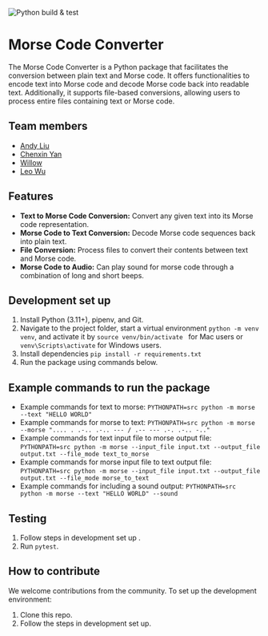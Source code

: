 ![Python build & test](https://github.com/software-students-spring2025/3-python-package-bytebusters/blob/main/.github/workflows/CI.yaml/badge.svg?branch=andy)

# Morse Code Converter

The Morse Code Converter is a Python package that facilitates the conversion between plain text and Morse code. It offers functionalities to encode text into Morse code and decode Morse code back into readable text. Additionally, it supports file-based conversions, allowing users to process entire files containing text or Morse code.​

## Team members

- [Andy Liu](https://github.com/andy-612)
- [Chenxin Yan](https://github.com/chenxin-yan)
- [Willow](https://github.com/Willow-Zero)
- [Leo Wu](https://github.com/leowu777)

## Features

- **Text to Morse Code Conversion:** Convert any given text into its Morse code representation.​
- **Morse Code to Text Conversion:** Decode Morse code sequences back into plain text.​
- **File Conversion:** Process files to convert their contents between text and Morse code.
- **Morse Code to Audio:** Can play sound for morse code through a combination of long and short beeps.

## Development set up

1. Install Python (3.11+), pipenv, and Git.
2. Navigate to the project folder, start a virtual environment `python -m venv venv`, and activate it by `source venv/bin/activate ` for Mac users or `venv\Scripts\activate` for Windows users.
3. Install dependencies `pip install -r requirements.txt`
4. Run the package using commands below.

## Example commands to run the package

- Example commands for text to morse: `PYTHONPATH=src python -m morse --text "HELLO WORLD"`
- Example commands for morse to text: `PYTHONPATH=src python -m morse --morse ".... . .-.. .-.. --- / .-- --- .-. .-.. -.."`
- Example commands for text input file to morse output file: `PYTHONPATH=src python -m morse --input_file input.txt --output_file output.txt --file_mode text_to_morse`
- Example commands for morse input file to text output file: `PYTHONPATH=src python -m morse --input_file input.txt --output_file output.txt --file_mode morse_to_text`
- Example commands for including a sound output: `PYTHONPATH=src python -m morse --text "HELLO WORLD" --sound`

## Testing

1. Follow steps in development set up .
2. Run `pytest`.

## How to contribute

We welcome contributions from the community. To set up the development environment:

1. Clone this repo.
2. Follow the steps in development set up.
